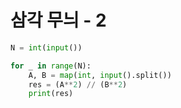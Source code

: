 # 삼각 무늬 - 2

```python
N = int(input())

for _ in range(N):
    A, B = map(int, input().split())
    res = (A**2) // (B**2)
    print(res)
```
